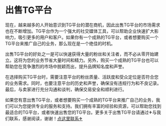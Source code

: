 # 出售TG平台

现在，越来越多的人开始意识到TG平台的潜在商机，因此出售TG平台的市场需求也在不断增加。TG平台作为一个强大的社交媒体工具，可以帮助企业快速扩大影响力，吸引更多的用户和客户。如果你有一个成熟的TG平台，或者想要购买一个TG平台来推广自己的业务，那么现在是一个绝佳的时机。

出售TG平台的好处之一是可以快速获得大量的粉丝和关注者，而不必从零开始建立。这将为您的业务节省大量时间和精力。另外，购买一个成熟的TG平台也可以帮助您在竞争激烈的市场中脱颖而出，提升品牌知名度和声誉。

在选择购买TG平台时，需要注意平台的粉丝质量、活跃度和受众定位是否符合您的业务需求。同时，也要注意平台的历史和声誉，确保没有违规行为和不良记录。最后，与卖家进行充分沟通和谈判，确保交易安全和顺利进行。

如果您有意出售TG平台，或者想要购买一个成熟的TG平台来推广自己的业务，我们可以为您提供专业的服务和支持。我们拥有丰富的经验和资源，可以帮助您找到最适合的TG平台，或者快速出售您的TG平台。更多关于出售TG平台请通过✈与我们联系，感谢阅读，谢谢！[点这里联系✈](https://sms.k02.cc)